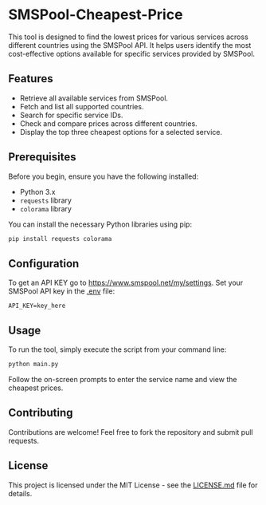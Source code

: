 # SMSPool-Cheapest-Price

This tool is designed to find the lowest prices for various services across different countries using the SMSPool API. It helps users identify the most cost-effective options available for specific services provided by SMSPool.

## Features

- Retrieve all available services from SMSPool.
- Fetch and list all supported countries.
- Search for specific service IDs.
- Check and compare prices across different countries.
- Display the top three cheapest options for a selected service.

## Prerequisites

Before you begin, ensure you have the following installed:
- Python 3.x
- `requests` library
- `colorama` library

You can install the necessary Python libraries using pip:

```bash
pip install requests colorama
```

## Configuration

To get an API KEY go to https://www.smspool.net/my/settings.
Set your SMSPool API key in the [.env](.env) file:

```
API_KEY=key_here
```

## Usage

To run the tool, simply execute the script from your command line:

```bash
python main.py
```

Follow the on-screen prompts to enter the service name and view the cheapest prices.

## Contributing

Contributions are welcome! Feel free to fork the repository and submit pull requests.

## License

This project is licensed under the MIT License - see the [LICENSE.md](LICENSE) file for details.
